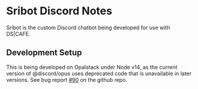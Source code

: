 # Sribot Discord Notes

Sribot is the custom Discord chatbot being developed for use with DS|CAFE.

## Development Setup

This is being developed on Opalstack under Node v14, as the current version of @discord/opus uses deprecated code that is unavailable in later versions. See bug report [#90](https://github.com/discordjs/opus/issues/90) on the github repo.
